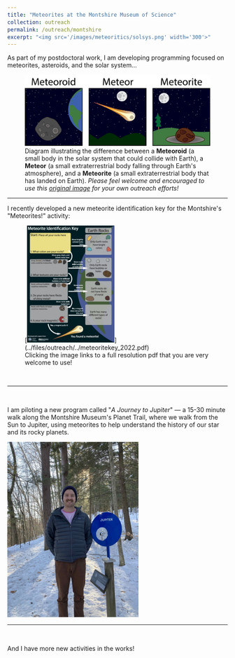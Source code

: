 ```yaml
---
title: "Meteorites at the Montshire Museum of Science"
collection: outreach
permalink: /outreach/montshire
excerpt: "<img src='/images/meteoritics/solsys.png' width='300'>"
---
```


As part of my postdoctoral work, I am developing programming focused on meteorites, asteroids, and the solar system...

<figure>
<img src='../images/outreach/meteor-oid-ite.png'>
<figcaption> Diagram illustrating the difference between a <b>Meteoroid</b> (a small body in the solar system that could collide with Earth), a <b>Meteor</b> (a small extraterrestrial body falling through Earth's atmosphere), and a <b>Meteorite</b> (a small extraterrestrial body that has landed on Earth). <i>Please feel welcome and encouraged to use this <a href="https://grahamedwards.github.io/files/meteor-oid-ite.pdf">original image</a> for your own outreach efforts!</i></figcaption>
</figure>

---
I recently developed a new meteorite identification key for the Montshire's "Meteorites!" activity:
<figure>
[<img src='../images/outreach/metkey.jpg' width='200'>](../files/outreach/../meteoritekey_2022.pdf)
<figcaption>Clicking the image links to a full resolution pdf that you are very welcome to use!</figcaption>
</figure>

<br>

---
<br>

I am piloting a new program called "<i>A Journey to Jupiter</i>" — a 15-30 minute walk along the Montshire Museum's Planet Trail, where we walk from the Sun to Jupiter, using meteorites to help understand the history of our star and its rocky planets.

<img src="../images/outreach/ghe-jupiter.jpg" alt="Graham standing in a snowy forest next to a post with a silvery metal ball 3 inches in diameter, labeled 'Jupiter'. Graham is white-skinned with a red mustache, wearing a blue beanie hat, a grey jacket, and brown pants." width="300">

<br>

---
<br>

And I have more new activities in the works!